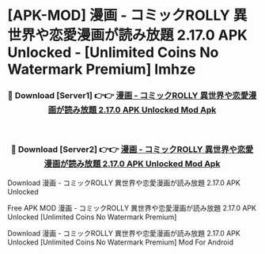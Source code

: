 # [APK-MOD] 漫画 - コミックROLLY 異世界や恋愛漫画が読み放題 2.17.0 APK Unlocked - [Unlimited Coins No Watermark Premium] lmhze



<div align="center">
<h3>🔴 Download [Server1] 👉👉 <a href="https://momento.my/?title=漫画_-_コミックROLLY_異世界や恋愛漫画が読み放題_2.17.0_APK_Unlocked">漫画 - コミックROLLY 異世界や恋愛漫画が読み放題 2.17.0 APK Unlocked Mod Apk</a></h3><br>

<h3>🔴 Download [Server2] 👉👉 <a href="https://momento.my/?title=漫画_-_コミックROLLY_異世界や恋愛漫画が読み放題_2.17.0_APK_Unlocked">漫画 - コミックROLLY 異世界や恋愛漫画が読み放題 2.17.0 APK Unlocked Mod Apk</a></h3>
</div>



Download 漫画 - コミックROLLY 異世界や恋愛漫画が読み放題 2.17.0 APK Unlocked 

Free APK MOD 漫画 - コミックROLLY 異世界や恋愛漫画が読み放題 2.17.0 APK Unlocked [Unlimited Coins No Watermark Premium]

Download 漫画 - コミックROLLY 異世界や恋愛漫画が読み放題 2.17.0 APK Unlocked [Unlimited Coins No Watermark Premium] Mod For Android
